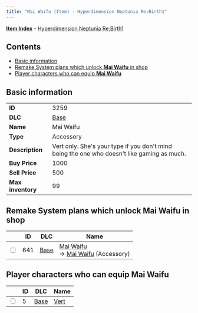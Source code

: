 ```yaml
---
title: "Mai Waifu (Item) - Hyperdimension Neptunia Re;Birth1"
---
```


[**Item Index**](/neptunia/rb1/item/index.html) - [Hyperdimension Neptunia Re;Birth1](/neptunia/rb1)

## Contents

- [Basic information](#basic-information)
- [Remake System plans which unlock **Mai Waifu** in shop](#remake-system-plans-which-unlock-mai-waifu-in-shop)
- [Player characters who can equip **Mai Waifu**](#player-characters-who-can-equip-mai-waifu)

## Basic information

|   |   |
| -- | -- |
| **ID** | 3259 |
| **DLC** | [Base](/neptunia/rb1/dlc/1-base.html) |
| **Name** | Mai Waifu |
| **Type** | Accessory |
| **Description** | Vert only. She's your type if you don't mind being the one who doesn't like gaming as much. |
| **Buy Price** | 1000 |
| **Sell Price** | 500 |
| **Max inventory** | 99 |


## Remake System plans which unlock **Mai Waifu** in shop

|    | ID | DLC | Name |
| -- | -- | --- | ---- |
| <input type="checkbox" id="rb1-remake-1-641" class="trackbox" /> | 641 | [Base](/neptunia/rb1/dlc/1-base.html) | [Mai Waifu](/neptunia/rb1/remake/1-641-mai-waifu.html)<br /> → [Mai Waifu](/neptunia/rb1/item/1-3259-mai-waifu.html) (Accessory) |


## Player characters who can equip **Mai Waifu**

|    | ID | DLC | Name |
| -- | -- | --- | ---- |
| <input type="checkbox" id="rb1-player-1-5" class="trackbox" /> | 5 | [Base](/neptunia/rb1/dlc/1-base.html) | [Vert](/neptunia/rb1/player/1-5-vert.html) |

